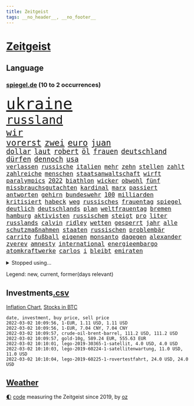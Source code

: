 ```yaml
---
title: Zeitgeist
tags: __no_header__, __no_footer__
---
```


# [Zeitgeist](https://oliz.io/zeitgeist/)

## Language

<h3><a href="https://www.spiegel.de" target="_blank">spiegel.de</a> (10 to 2 occurrences)</h3>
<p style="font-family:monospace">
<span style="font-size:32pt"><a href="news_links.html#ukraine" class="current">ukraine</a></span>
<br>
<span style="font-size:24pt"><a href="news_links.html#russland" class="current">russland</a></span>
<br>
<span style="font-size:19pt"><a href="news_links.html#wir" class="current">wir</a></span>
<br>
<span style="font-size:17pt"><a href="news_links.html#vorerst" class="current">vorerst</a></span>
<span style="font-size:17pt"><a href="news_links.html#zwei" class="current">zwei</a></span>
<span style="font-size:17pt"><a href="news_links.html#euro" class="current">euro</a></span>
<span style="font-size:17pt"><a href="news_links.html#juan" class="current">juan</a></span>
<br>
<span style="font-size:14pt"><a href="news_links.html#dollar" class="current">dollar</a></span>
<span style="font-size:14pt"><a href="news_links.html#laut" class="current">laut</a></span>
<span style="font-size:14pt"><a href="news_links.html#robert" class="current">robert</a></span>
<span style="font-size:14pt"><a href="news_links.html#öl" class="current">öl</a></span>
<span style="font-size:14pt"><a href="news_links.html#frauen" class="current">frauen</a></span>
<span style="font-size:14pt"><a href="news_links.html#deutschland" class="current">deutschland</a></span>
<span style="font-size:14pt"><a href="news_links.html#dürfen" class="current">dürfen</a></span>
<span style="font-size:14pt"><a href="news_links.html#dennoch" class="current">dennoch</a></span>
<span style="font-size:14pt"><a href="news_links.html#usa" class="current">usa</a></span>
<br>
<span style="font-size:12pt"><a href="news_links.html#verlassen" class="current">verlassen</a></span>
<span style="font-size:12pt"><a href="news_links.html#russische" class="current">russische</a></span>
<span style="font-size:12pt"><a href="news_links.html#italien" class="current">italien</a></span>
<span style="font-size:12pt"><a href="news_links.html#mehr" class="current">mehr</a></span>
<span style="font-size:12pt"><a href="news_links.html#zehn" class="current">zehn</a></span>
<span style="font-size:12pt"><a href="news_links.html#stellen" class="current">stellen</a></span>
<span style="font-size:12pt"><a href="news_links.html#zahlt" class="current">zahlt</a></span>
<span style="font-size:12pt"><a href="news_links.html#zahlreiche" class="current">zahlreiche</a></span>
<span style="font-size:12pt"><a href="news_links.html#menschen" class="current">menschen</a></span>
<span style="font-size:12pt"><a href="news_links.html#staatsanwaltschaft" class="current">staatsanwaltschaft</a></span>
<span style="font-size:12pt"><a href="news_links.html#wirft" class="current">wirft</a></span>
<span style="font-size:12pt"><a href="news_links.html#paralympics" class="new">paralympics</a></span>
<span style="font-size:12pt"><a href="news_links.html#2022" class="current">2022</a></span>
<span style="font-size:12pt"><a href="news_links.html#biathlon" class="current">biathlon</a></span>
<span style="font-size:12pt"><a href="news_links.html#wicker" class="new">wicker</a></span>
<span style="font-size:12pt"><a href="news_links.html#obwohl" class="current">obwohl</a></span>
<span style="font-size:12pt"><a href="news_links.html#fünf" class="current">fünf</a></span>
<span style="font-size:12pt"><a href="news_links.html#missbrauchsgutachten" class="current">missbrauchsgutachten</a></span>
<span style="font-size:12pt"><a href="news_links.html#kardinal" class="current">kardinal</a></span>
<span style="font-size:12pt"><a href="news_links.html#marx" class="current">marx</a></span>
<span style="font-size:12pt"><a href="news_links.html#passiert" class="current">passiert</a></span>
<span style="font-size:12pt"><a href="news_links.html#antworten" class="current">antworten</a></span>
<span style="font-size:12pt"><a href="news_links.html#gehirn" class="current">gehirn</a></span>
<span style="font-size:12pt"><a href="news_links.html#bundeswehr" class="current">bundeswehr</a></span>
<span style="font-size:12pt"><a href="news_links.html#100" class="current">100</a></span>
<span style="font-size:12pt"><a href="news_links.html#milliarden" class="current">milliarden</a></span>
<span style="font-size:12pt"><a href="news_links.html#kritisiert" class="current">kritisiert</a></span>
<span style="font-size:12pt"><a href="news_links.html#habeck" class="current">habeck</a></span>
<span style="font-size:12pt"><a href="news_links.html#weg" class="current">weg</a></span>
<span style="font-size:12pt"><a href="news_links.html#russisches" class="current">russisches</a></span>
<span style="font-size:12pt"><a href="news_links.html#frauentag" class="new">frauentag</a></span>
<span style="font-size:12pt"><a href="news_links.html#spiegel" class="current">spiegel</a></span>
<span style="font-size:12pt"><a href="news_links.html#deutlich" class="current">deutlich</a></span>
<span style="font-size:12pt"><a href="news_links.html#deutschlands" class="current">deutschlands</a></span>
<span style="font-size:12pt"><a href="news_links.html#plan" class="current">plan</a></span>
<span style="font-size:12pt"><a href="news_links.html#weltfrauentag" class="new">weltfrauentag</a></span>
<span style="font-size:12pt"><a href="news_links.html#bremen" class="current">bremen</a></span>
<span style="font-size:12pt"><a href="news_links.html#hamburg" class="current">hamburg</a></span>
<span style="font-size:12pt"><a href="news_links.html#aktivisten" class="current">aktivisten</a></span>
<span style="font-size:12pt"><a href="news_links.html#russischem" class="current">russischem</a></span>
<span style="font-size:12pt"><a href="news_links.html#steigt" class="current">steigt</a></span>
<span style="font-size:12pt"><a href="news_links.html#pro" class="current">pro</a></span>
<span style="font-size:12pt"><a href="news_links.html#liter" class="current">liter</a></span>
<span style="font-size:12pt"><a href="news_links.html#russlands" class="current">russlands</a></span>
<span style="font-size:12pt"><a href="news_links.html#calvin" class="new">calvin</a></span>
<span style="font-size:12pt"><a href="news_links.html#ridley" class="new">ridley</a></span>
<span style="font-size:12pt"><a href="news_links.html#wetten" class="current">wetten</a></span>
<span style="font-size:12pt"><a href="news_links.html#gesperrt" class="current">gesperrt</a></span>
<span style="font-size:12pt"><a href="news_links.html#jahr" class="current">jahr</a></span>
<span style="font-size:12pt"><a href="news_links.html#alle" class="current">alle</a></span>
<span style="font-size:12pt"><a href="news_links.html#schutzmaßnahmen" class="current">schutzmaßnahmen</a></span>
<span style="font-size:12pt"><a href="news_links.html#staaten" class="current">staaten</a></span>
<span style="font-size:12pt"><a href="news_links.html#russischen" class="current">russischen</a></span>
<span style="font-size:12pt"><a href="news_links.html#problembär" class="new">problembär</a></span>
<span style="font-size:12pt"><a href="news_links.html#carrito" class="new">carrito</a></span>
<span style="font-size:12pt"><a href="news_links.html#fußball" class="current">fußball</a></span>
<span style="font-size:12pt"><a href="news_links.html#eigenen" class="current">eigenen</a></span>
<span style="font-size:12pt"><a href="news_links.html#monsanto" class="current">monsanto</a></span>
<span style="font-size:12pt"><a href="news_links.html#dagegen" class="current">dagegen</a></span>
<span style="font-size:12pt"><a href="news_links.html#alexander" class="current">alexander</a></span>
<span style="font-size:12pt"><a href="news_links.html#zverev" class="current">zverev</a></span>
<span style="font-size:12pt"><a href="news_links.html#amnesty" class="current">amnesty</a></span>
<span style="font-size:12pt"><a href="news_links.html#international" class="current">international</a></span>
<span style="font-size:12pt"><a href="news_links.html#energieembargo" class="new">energieembargo</a></span>
<span style="font-size:12pt"><a href="news_links.html#atomkraftwerke" class="current">atomkraftwerke</a></span>
<span style="font-size:12pt"><a href="news_links.html#carlos" class="current">carlos</a></span>
<span style="font-size:12pt"><a href="news_links.html#i" class="current">i</a></span>
<span style="font-size:12pt"><a href="news_links.html#bleibt" class="current">bleibt</a></span>
<span style="font-size:12pt"><a href="news_links.html#emiraten" class="current">emiraten</a></span>
</p>
<details>
<summary>Stopped using...</summary>
<p class="former" style="font-size:12pt">
kraft(503) legte(503) atmosphäre(502) ignoriert(502) krankenhäuser(502) londoner(502) ankunft(501) gemeinden(501) sexuelle(501) coronafälle(500) fallzahlen(500) herbert(500) korruption(500) zurzeit(500) 35(499) d(499) lockdowns(499) sebastian(499) vorschläge(499) alarm(498) boot(498) euphorie(498) geboten(498) hinterlassen(498) ikone(498) israelischen(498) konfrontiert(498) nachhaltig(498) nigeria(498) regel(498) stich(498) vergeblich(498) angeblichen(497) anzeige(497) bildung(497) black(497) fdpchef(497) finanzaufsicht(497) giffey(497) harry(497) jüngste(497) peru(497) putsch(497) seitdem(497) umfeld(497) aufgeben(496) erstaunlich(496) flaschen(496) joshua(496) julia(496) jung(496) juventus(496) kontrolliert(496) krankenhäusern(496) menschenrechte(496) parteitag(496) usbehörden(496) verbieten(496) 110(495) dubai(495) inter(495) kaufen(495) laden(495) maß(495) organisationen(495) regime(495) schlechten(495) verschaffen(495) viktor(495) wand(495) anteil(494) entschuldigen(494) frühjahr(494) partys(494) protestiert(494) schwangere(494) theater(494) wünschen(494) florida(493) halle(493) kollaps(493) meghan(493) rechts(493) spätestens(493) verweigern(493) übergeben(493) 79(492) energiewende(492) entkommen(492) ermöglichen(492) gegangen(492) irland(492) islamistischen(492) jugendlicher(492) kandidat(492) kandidatin(492) kaputt(492) konzentrieren(492) laschet(492) respekt(492) tourismus(492) unternehmer(492) untersuchungen(492) verschieben(492) verschärfen(492) ökonom(492) beeinflussen(491) hund(491) islamischen(491) orbán(491) vorliegt(491) wochenüberblick(491) informieren(490) leitung(490) schnelltests(490) studierende(490) vorstellung(490) wiederholt(490) ausprobiert(489) halbfinale(489) instagram(489) irak(489) kulissen(489) standort(489) zahlung(489) 3(488) behinderung(488) erinnern(488) gebrochen(488) gedreht(488) juni(488) jüngeren(488) nordirland(488) träumen(488) umstrittenes(488) zeichnet(488) anschließend(487) desaster(487) möglichst(487) reiste(487) scheidende(487) schlagzeilen(487) zinsen(487) anbieter(486) außen(486) lernt(486) vorjahr(486) belege(485) bestes(485) homosexuelle(485) kommunistische(485) milde(485) sports(485) ausmaß(484) fragt(484) fußballer(484) glücklich(484) leitet(484) neuauflage(484) präsidentin(484) regierungspartei(484) roten(484) tatverdächtigen(484) transporter(484) fakten(483) griechische(483) verstößt(483) verwandelt(483) bürgermeisterin(482) eurecht(482) journalistin(482) offizielle(482) sexuellen(482) verlauf(482) verspielt(482) antisemitismus(481) einreise(481) verstanden(481) wiederholen(481) duisburg(480) frische(480) satz(480) haftstrafen(479) indirekt(479) dich(478) nase(478) rivale(478) 54(477) clemens(477) geschäftsführer(477) katholischen(477) love(477) migration(477) müsste(477) zogen(477) übernommen(477) kevin(476) bezahlen(475) gesundheitsministerium(475) hadert(475) nachgewiesen(475) rollt(475) ähnlich(474) händler(473) vermissen(473) telefon(472) auflagen(471) erweist(471) präsenz(471) äußerte(471) schockiert(470) drin(469) sergio(469) umgeht(469) kandidieren(468) präsidentenwahl(468) saintgermain(468) trauert(468) fließen(467) 2012(466) handy(466) sprung(465) aufgaben(464) niederländischen(464) whatsapp(464) impfstoffe(463) gruppen(461) intelligenz(461) intensivstationen(460) kanaren(460) niedrig(458) 36(456) bundesnetzagentur(456) abgeschlossen(455) apples(455) beobachtung(455) palmer(455) herausforderungen(453) afrikas(452) guatemala(452) schulz(452) trauma(452) präsidentschaft(451) eingeschaltet(449) pentagon(449) ausgaben(447) beendete(447) inselstaat(446) palästinenser(446) zulassung(444) spionage(442) 56(441) riesigen(440) aktive(438) verursachte(435) bösen(434) koblenz(433) trugen(431) diess(428) erzieher(428) schutzsuchende(426) brachten(424) 58(423) entfernen(423) lidl(423) schärfer(420) leiter(419) stiko(413) motivation(408) heidelberg(406) sms(406) polizeiruf(399) umbau(399) gewinne(396) infos(393) räumte(390) tübinger(388) fuhren(383) pokal(375) vereinbarung(375) erleichtert(374) ungemütlich(374) belästigung(372) gelöscht(372) lehrerin(372) staatsschutz(368) behindern(367) containerschiff(361) 20jährige(360) belästigt(359) magische(359) unzureichend(358) recherche(355) strich(353) bürgerrechtler(346) westberlin(346) paaren(342) übung(342) orte(339) angefahren(338) russe(337) inzidenzen(334) redaktion(331) untermauert(330) diplomatische(328) marihuana(326) zusammengebrochen(326) belgische(322) asyl(311) spannende(308) ferdinand(305) kellner(304) eile(296) fußballnationalmannschaft(294) fußballstar(294) nötigen(292) erlässt(290) heizt(289) bka(286) durchsuchung(280) neudelhi(279) hingelegt(278) regierungskoalition(278) potsdamer(277) abgegeben(276) schönheit(276) besonderes(275) richteten(273) schwule(271) hardliner(267) dorthin(266) kreise(266) impfverweigerer(262) einsätze(261) parlamentswahlen(261) kugel(260) deutschkolumne(259) einwanderer(258) flugverkehr(257) laute(255) lago(254) maggiore(254) bezichtigt(250) drohende(250) angeblichem(248) befragung(248) argument(247) eröffnung(246) aktionäre(245) seither(245) transfers(245) berge(244) erhöhte(242) mangelware(241) aussterben(240) staatschefs(240) hunderttausenden(239) delta(238) mythos(238) vormittag(238) alzheimer(237) geheimer(236) dänen(233) ohnehin(232) historischem(230) liebt(230) lucas(229) grundsätzlich(228) kümmern(228) denis(227) dauerhafte(226) kurzzeitig(226) beeindruckende(225) coup(223) heiraten(223) verharmlost(223) auslaufen(222) uganda(221) vierter(221) 9(220) verliebt(218) australischen(216) chefs(216) festgehalten(216) abgesehen(215) geräumt(215) spezies(214) strikten(213) vermeintlicher(213) zwischendurch(213) häufigsten(212) nevada(212) waldbrand(212) gestalten(211) 1994(208) gelaufen(204) kyrgios(204) sorgten(203) leserinnen(202) camp(200) halbleitern(200) lebten(200) menschenrechtsaktivisten(200) militärpräsenz(199) aufenthalt(198) gelohnt(198) jinping(197) kulisse(197) füße(196) nrwministerpräsident(196) wechselte(196) anschluss(195) drastischer(194) fraktion(194) kapitolsturm(194) vertretung(194) kuriose(193) norwegischen(193) siebzigerjahren(193) zerschlagen(193) 1976(192) bundesbehörde(192) palma(192) slam(192) amoklauf(191) spencer(191) bemerkbar(189) angemeldet(188) bewahrt(187) expertin(187) paulo(187) são(187) verbinden(187) kristina(186) fußgänger(185) meterhohe(185) moritz(184) achte(183) annika(183) eindeutigen(183) grand(182) löschen(182) mitchell(182) zurückgeben(181) langweilig(177) anhängern(176) fische(176) nouripour(174) omid(174) fluggäste(171) ussoldaten(171) uwe(171) polizeiwache(170) erfinden(168) favoritin(168) geleistet(168) heiße(168) machtübernahme(168) überraschende(167) fahndung(165) coronaprämie(164) investiert(164) zuschuss(164) überfahrt(164) 115(162) 2025(162) musikerin(162) 73(161) preiserhöhungen(161) bestätigte(159) hingerichtet(157) pfizer(154) zeitgleich(154) gelobt(152) wiederholung(152) zwecke(152) ahmaud(151) antwortete(151) arbery(151) minderheiten(151) friedlich(150) talk(150) zuwachs(150) auszug(149) mehrwertsteuer(149) beigetragen(148) infektionsschutzgesetz(148) parteiausschlussverfahren(148) schädliche(148) weihnachten(148) fernzüge(147) geschäftsführerin(147) autoritäre(146) brady(144) grippe(144) hell(144) radikalen(144) pflegeheimen(143) weitergeben(143) überraschte(143) digitales(142) ausgeschaltet(141) auszubildende(141) coronademo(141) mr(141) daniil(140) demut(140) epic(140) junta(140) medwedew(140) feminismus(137) kapstadt(137) zurückzuholen(137) friedens(136) himmlischen(136) realen(136) regierende(136) xavier(136) anzubieten(135) burundi(135) costa(135) harren(135) ice(135) mad(135) bewaffneter(134) psychologie(134) verschüttet(133) geltenden(132) tatverdächtigem(131) tragisch(131) getötete(130) kleinsten(130) usjustiz(130) verdoppeln(130) vorsitz(130) knüpfen(129) schlepper(129) sozialer(129) station(129) belangt(128) price(128) theologe(128) adam(127) bettina(127) grünenfraktion(127) spezielle(127) arbeitslosen(124) inbetriebnahme(124) zurückgezogen(124) geltendes(123) grünenspitze(123) knappheit(123) unsicherheiten(123) betreibern(122) coronabonus(122) bahnen(121) fernverkehr(121) spürbar(121) minderheitsregierung(120) schwächen(120) wenigstens(120) aung(119) n26(119) comingout(118) kalkül(118) lindern(118) rotterdam(118) vernichtend(118) weißer(118) billigt(117) faul(117) shanghai(117) dfbteam(116) erschossenen(116) künstlicher(116) parteichefs(116) abu(115) ema(115) messenger(115) perspektive(115) politisches(115) großhandel(113) ambitionen(112) doppelspitze(112) dschungel(112) polnischer(112) kameraden(111) popstars(111) radikaler(111) 30000(110) verstorbene(110) zusammenstöße(110) afdpolitiker(109) spielzeug(109) wilden(109) häftlinge(108) spielfilm(107) twitterte(107) 8(106) intensivmediziner(106) mahnen(106) schick(106) medienkonzern(105) zeitplan(105) australian(104) magic(104) ops(104) oscarpreisträger(104) rigorose(104) siegerin(104) ungewöhnliche(104) unglaubliche(104) zentralbanken(104) überragende(104) kleintransporter(103) weinen(103) materialien(102) sofortiger(102) bayernstar(100) erheblichen(100) innere(100) zeitschrift(100) zimmermann(100) case(99) fahndet(99) zugesetzt(98) aufregende(97) gasknappheit(97) matteo(97) belogen(96) entzündet(96) hinrichtungen(96) perfekt(95) tötungen(95) auschwitz(94) nationalgarde(94) tonga(94) ökostromumlage(94) cduvorsitzende(93) woanders(93) boostern(92) fußballs(92) giftspritze(92) aggressiven(90) arbeitskampf(90) bundeshaushalt(90) imperium(90) mehrheitlich(90) spacexrakete(90) archäologe(89) auffrischungsimpfungen(89) blauen(89) falle(89) fortan(89) frisst(89) jogger(89) mexikanischen(89) alexijewitsch(88) bestätigung(88) herta(88) vorkaufsrecht(88) coronaberichterstattung(87) dušan(87) hintermänner(87) marktanteil(87) todesstrafe(87) verkörpert(87) wüsts(87) bryant(86) gerne(86) gruppenvergewaltigung(86) kobe(86) kundgebung(86) modellen(86) outfit(86) prekär(86) sachverständigenrat(86) tennisspielerin(86) tories(86) verzögerungen(86) abzuhalten(85) falk(85) führungsduo(85) perus(85) wolfsburger(85) lebenslang(84) mail(84) votum(84) auswirkt(83) drogenbande(83) lebenszeichen(83) windkraftanlagen(83) ökonomin(83) covorsitzende(82) inge(82) oskar(82) therapien(82) zwischenbilanz(82) sturmflutwarnung(81) zerocovidpolitik(81) immunschutz(80) kyi(80) nikola(80) suu(80) 113(79) verunsicherung(79) antritt(78) zufall(78) 8500(77) ablehnen(77) apotheken(77) coronadesaster(77) eingezeichnet(77) gelb(77) gespaltenen(77) kontrollierte(77) präsidentenamt(76) shampoo(76) sinnlos(76) tatmotiv(76) wahlbetrugs(76) branchenverband(75) bundesagentur(75) unendliche(75) übertrieben(75) eva(74) gewinnung(74) mitleid(74) pessimistisch(74) schreie(74) verzweifelter(74) betreuern(73) coronagegner(73) emotional(73) f(73) immunologin(73) krisenstab(73) 107(72) ausliefern(72) dokureihe(72) 1980(71) brandbrief(71) dudenhöffer(71) parteivorsitzenden(71) 122(70) amüsiert(70) begrenzung(70) nordirak(70) reinhart(70) schottet(70) steuerzahler(70) american(69) beliebten(69) coronavirusnews(69) einziger(69) irritationen(69) behauptungen(68) bugatti(68) herunterfahren(68) streaming(68) unversöhnlich(68) weiterarbeiten(68) caroline(67) farcrebellen(67) gelungenes(67) kinderbetreuung(67) uspolitiker(67) zerstritten(67) intensivpfleger(66) letztlich(66) texte(66) bloggerin(65) ereignisreichen(65) eukommissionschefin(65) fußballheld(65) polizistenmorde(65) schädlicher(65) schütze(65) seifert(65) thematisiert(65) 1957(64) besetzung(64) erfurter(64) onlineparteitag(64) strikte(64) wird's(64) zwangsweise(64) 1954(63) anker(63) bern(63) eckel(63) elternschaft(63) fußballspielen(63) irene(63) kinderimpfungen(63) marcus(63) mitgenommen(63) offenheit(63) rihanna(63) teuerung(63) 1978(62) beschwerte(62) lawine(62) neuschnee(62) ungefährlich(62) 136(61) besiegen(61) feigheit(61) fotostrecke(61) fünfmal(61) popikone(61) sackgasse(61) sneaker(61) 65jähriger(60) 80000(60) baustellen(60) comicfiguren(60) felder(60) hochrisikogebiet(60) immunabwehr(60) muscheln(60) vollzogen(60) wesentlichen(60) überprüfung(60) außenhandel(59) brisant(59) draus(59) exregierungschefin(59) schwimmende(59) aufmarschiert(58) horrorfilm(58) männlichkeit(58) pflegekräften(58) spitzenbeamtin(58) stadionkapazität(58) verehrt(58) olympiageneralprobe(57) personalnot(57) abflachen(56) beten(56) dreistelligen(56) gregorowicz(56) kardiologen(56) millionenbetrag(56) offenbarte(56) thailändischen(56) lawinengefahr(55) nordseeinsel(55) pflegeheime(55) passende(54) gedenkt(53) jüngst(53) melbourne(53) pool(53) zinspolitik(53) flugschüler(52) herausragenden(52) jeweils(52) kamerun(52) kameruns(52) küche(52) lesbischen(52) nachwuchspiloten(52) richtungen(52) sperma(52) übergewicht(52) parker(51) schneefällen(51) senders(51) verharmlosen(51) aktiver(50) denkwürdiges(50) dreizehn(50) iranerin(50) produkten(50) ressorts(50) ausgewertet(49) bestellte(49) defibrillator(49) fußballnationalspieler(49) karagiannidis(49) rechteck(49) sunday(49) vorzubereiten(49) wunderwaffe(49) zeige(49) ausnahmefällen(48) begeisterung(48) büning(48) emily(48) erfolgte(48) missbrauchsskandals(48) no(48) waghalsigen(48) zitiert(48) angepfiffen(47) berger(47) bijan(47) bredouille(47) charlotte(47) djirsarai(47) dribbler(47) jährliche(47) lockte(47) vorzeitiges(47) beninbronzen(46) biermann(46) disziplinarverfahren(46) einnehmen(46) homeofficepauschale(46) kollidieren(46) msv(46) nazideutschland(46) toryabgeordnete(46) asylpolitik(45) auktionshaus(45) fälschungen(45) partners(45) renommierte(45) slogans(45) verpassten(45) verpflichtung(45) way(45) boosterkampagne(44) erinnerungsstücke(44) gewichten(44) niederschlagung(44) paxlovid(44) teslas(44) val(44) vorzunehmen(44) ältester(44) ausgesperrt(43) euarzneimittelbehörde(43) führungspositionen(43) gewertet(43) türmte(43) unfähig(43) auswanderer(42) dorfbewohner(42) festsaß(42) profifußballspiel(42) sicherheitsgarantien(42) verringern(42) herzmuskelentzündung(41) polizeischutz(41) schnappt(41) umsturz(41) abwehrspieler(40) bescheren(40) flüchtlingscamp(40) frauenquote(40) inspirieren(40) kirchliche(40) kriterien(40) taube(40) tätern(40) wahlgang(40) zeitraum(40) blizzard(39) mildere(39) neujahr(39) panikmache(39) allmählich(38) joni(38) kohlenmonoxidvergiftung(38) lemke(38) mexikaner(38) wärter(38) übertroffen(38) 1996(37) abgebrochene(37) gefühlen(37) kulturstaatsministerin(37) mühsam(37) reeves(37) schatzmeister(37) blutig(36) bundestagswahlkampf(36) entkam(36) erfroren(36) ernteten(36) inhalte(36) überfluss(36) 1973(35) aufwendig(35) finanzschwache(35) gründerin(35) pfau(35) reicher(34) spätere(34) erweitern(33) krebs(33) project(33) tirol(33) trauriger(33) viertes(33) vorstellungen(33) dürftig(32) erleichterungen(32) hansgeorg(32) maaßen(32) seniorenheim(32) skifahrerin(32) süditalien(32) brandursache(31) kabinettskollegen(31) kasachstan(31) klassische(31) rekordstand(31) sparsamkeit(31) check(30) einfachen(30) fußballtransfers(30) gewährleistet(30) ian(30) messen(30) reisepass(30) 33jähriger(29) account(29) aktivismus(29) ausfindig(29) explizit(29) weltstar(29) amtskollege(28) arbeitslose(28) castillo(28) coronastudie(28) covid19infektion(28) kämmerlein(28) lesern(28) transferticker(28) unternehmens(28) yoga(28) 2002(27) aufgeklärt(27) dokument(27) mavericks(27) wagt(27) einstufung(26) hauptdarstellerin(26) kunz(26) pyrenäen(26) taxonomie(26) vorwarnung(26) industrieproduktion(25) lucaapp(25) spielern(25) wohnungsbrand(25) briefmarken(24) psychologe(24) sondermarken(24) staatsoberhaupts(24) damalige(23) diebesgut(23) dilettanten(23) verweigerte(23) zusammenbricht(23) dekret(22) gefahndet(22) gesundheitsamt(22) immunsystems(22) kemmer(22) klagten(22) may(22) republikanerin(22) ronja(22) sponsoring(22) zulassen(22) aneinander(21) angabe(21) dominierten(21) entfernung(21) exekutiert(21) geboosterte(21) gießen(21) helgoland(21) selbstfahrende(21) tapetenwechsel(21) 49(20) orange(20) roberts(20) schottischer(20) beobachtungen(19) kontroversen(19) ousmane(19) parteiführung(19) schaltete(19) bestürzt(18) christin(18) don't(18) erhöhter(18) ibrahim(18) okpara(18) ross(18) wählern(18) abgeschottet(17) burnout(17) ceo(17) entwarf(17) gasde(17) grünwelt(17) morddrohung(17) quasi(17) stromio(17) unterwasservulkans(17) varol(17) vergewaltiger(17) virusvarianten(17) vorigen(17) vorübergehende(17) ömer(17) abzuwenden(16) barty(16) einmarschieren(16) handballem(16) techniker(16) unoresolutionen(16) vergleichsweise(16) abschiebehotel(15) altmaier(15) erschütternden(15) grünenanhänger(15) klingelt(15) parkplätze(15) tourist(15) befreiungsschlag(14) breivik(14) erschöpfung(14) führerscheine(14) gefährlichstes(14) geiselnahme(14) massenmörder(14) misstrauensvotum(14) repariert(14) vergleichsportals(14) verwunderung(14) weigert(14) afrikacups(13) außenwelt(13) coronaboni(13) selektive(13) technologies(13) tübingen(13) uskonzerne(13) gemeinsamkeit(12) standhaft(12) thermomix(12) transfermarkt(12) vorwerk(12) aubameyang(11) mitmischen(11) partygateaffäre(11) pierreemerick(11) pokalachtelfinale(11) rückruf(11) scotland(11) toryabgeordneter(11) ustruppen(11) volkswirte(11) wuchs(11) yard(11)
</p>
</details>
<p>Legend: <span class="new">new</span>, <span class="current">current</span>, <span class="former">former(days relevant)</span></p>

## Investments[.csv](investments.csv)

[Inflation Chart](https://inflationchart.com),
[Stocks in BTC](https://stonksinbtc.xyz/)

```
date, investment, buy price, sell price
2022-03-02 10:09:56, 1-EUR, 1.11 USD, 1.11 USD
2022-03-02 10:09:56, 1-EUR, 7.04 CNY, 7.04 CNY
2022-03-02 10:09:57, crude-oil-brent-barrel, 111.2 USD, 111.2 USD
2022-03-02 10:09:57, gold-10g, 589.24 EUR, 555.63 EUR
2022-03-02 10:10:01, lego-2019-30365-1-satellit, 4.0 USD, 4.0 USD
2022-03-02 10:10:03, lego-2019-60224-1-satellitenwartung, 11.0 USD, 11.0 USD
2022-03-02 10:10:04, lego-2019-60225-1-rovertestfahrt, 24.0 USD, 24.0 USD
```

## [Weather](weather.html)

<footer>
<a href="javascript:toggleTheme()" class="nav">🌓</a>
<a href="https://github.com/ooz/zeitgeist">code</a> measuring the Zeitgeist since 2019, by <a href="https://oliz.io">oz</a>
</footer>
